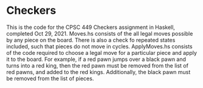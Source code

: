 # Checkers

This is the code for the CPSC 449 Checkers assignment in Haskell, completed Oct 29, 2021.
Moves.hs consists of the all legal moves possible by any piece on the board. There is also a check fo repeated states included, such that pieces do not move in cycles.
ApplyMoves.hs consists of the code required to choose a legal move for a particular piece and apply it to the board. For example, if a red pawn jumps over a black pawn and turns into a red king, then the red pawn must be removed from the list of red pawns, and added to the red kings. Additionally, the black pawn must be removed from the list of pieces. 
